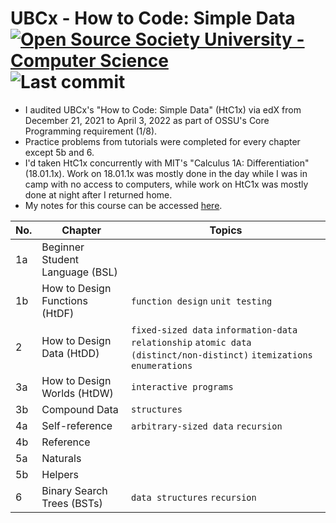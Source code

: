 # UBCx - How to Code: Simple Data [![Open Source Society University - Computer Science](https://img.shields.io/badge/OSSU-computer--science-blue.svg)](https://github.com/ossu/computer-science) ![Last commit](https://img.shields.io/github/last-commit/ozervesh/py4e)

* I audited UBCx's "How to Code: Simple Data" (HtC1x) via edX from December 21, 2021 to April 3, 2022 as part of OSSU's Core Programming requirement (1/8).
* Practice problems from tutorials were completed for every chapter except 5b and 6.
* I'd taken HtC1x concurrently with MIT's "Calculus 1A: Differentiation" (18.01.1x). Work on 18.01.1x was mostly done in the day while I was in camp with no access to computers, while work on HtC1x was mostly done at night after I returned home.
* My notes for this course can be accessed [here](https://ozervesh.notion.site/How-to-Code-Simple-Data-2e49d8ffe2e24b4a90c3df248447e9e0).


| No. | Chapter                         |Topics                                                    |
|-----|---------------------------------|----------------------------------------------------------| 
|1a   |Beginner Student Language (BSL)  |                                                          |
|1b   |How to Design Functions (HtDF)   |`function design` `unit testing`                          |
|2    |How to Design Data (HtDD)        |`fixed-sized data` `information-data relationship` `atomic data (distinct/non-distinct)` `itemizations` `enumerations` |
|3a   |How to Design Worlds (HtDW)      |`interactive programs`                                    |
|3b   |Compound Data                    |`structures`                                              |
|4a   |Self-reference                   |`arbitrary-sized data` `recursion`                        |
|4b   |Reference                        |                                                          |
|5a   |Naturals                         |                                                          |
|5b   |Helpers                          |                                                          |
|6    |Binary Search Trees (BSTs)       |`data structures` `recursion`                             |


